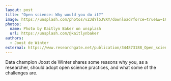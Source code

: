 ```yaml
---
layout: post
title: "Open science: Why would you do it?"
image: https://unsplash.com/photos/vZJdYl5JVXY/download?force=true&w=1920
photos:
  name: Photo by Kaitlyn Baker on unsplash
  url: https://unsplash.com/@kaitlynbaker
authors:
  - Joost de Winter
external: https://www.researchgate.net/publication/344873188_Open_science_Waarom_zou_je_het_doen
---
```


Data champion Joost de Winter shares some reasons why you, as a researcher, should adopt open science practices, and what some of the challenges are.
